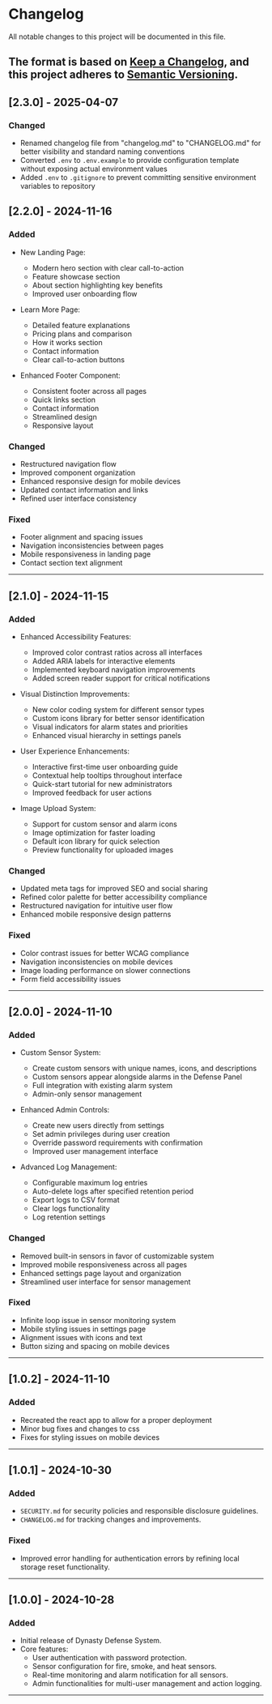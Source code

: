 # Changelog

All notable changes to this project will be documented in this file.

The format is based on [Keep a Changelog](https://keepachangelog.com/en/1.0.0/), and this project adheres to [Semantic Versioning](https://semver.org/spec/v2.0.0.html).
---


## [2.3.0] - 2025-04-07
### Changed
- Renamed changelog file from "changelog.md" to "CHANGELOG.md" for better visibility and standard naming conventions
- Converted `.env` to `.env.example` to provide configuration template without exposing actual environment values
- Added `.env` to `.gitignore` to prevent committing sensitive environment variables to repository


## [2.2.0] - 2024-11-16
### Added
- New Landing Page:
  - Modern hero section with clear call-to-action
  - Feature showcase section
  - About section highlighting key benefits
  - Improved user onboarding flow

- Learn More Page:
  - Detailed feature explanations
  - Pricing plans and comparison
  - How it works section
  - Contact information
  - Clear call-to-action buttons

- Enhanced Footer Component:
  - Consistent footer across all pages
  - Quick links section
  - Contact information
  - Streamlined design
  - Responsive layout

### Changed
- Restructured navigation flow
- Improved component organization
- Enhanced responsive design for mobile devices
- Updated contact information and links
- Refined user interface consistency

### Fixed
- Footer alignment and spacing issues
- Navigation inconsistencies between pages
- Mobile responsiveness in landing page
- Contact section text alignment

---

## [2.1.0] - 2024-11-15
### Added
- Enhanced Accessibility Features:
  - Improved color contrast ratios across all interfaces
  - Added ARIA labels for interactive elements
  - Implemented keyboard navigation improvements
  - Added screen reader support for critical notifications

- Visual Distinction Improvements:
  - New color coding system for different sensor types
  - Custom icons library for better sensor identification
  - Visual indicators for alarm states and priorities
  - Enhanced visual hierarchy in settings panels

- User Experience Enhancements:
  - Interactive first-time user onboarding guide
  - Contextual help tooltips throughout interface
  - Quick-start tutorial for new administrators
  - Improved feedback for user actions

- Image Upload System:
  - Support for custom sensor and alarm icons
  - Image optimization for faster loading
  - Default icon library for quick selection
  - Preview functionality for uploaded images

### Changed
- Updated meta tags for improved SEO and social sharing
- Refined color palette for better accessibility compliance
- Restructured navigation for intuitive user flow
- Enhanced mobile responsive design patterns

### Fixed
- Color contrast issues for better WCAG compliance
- Navigation inconsistencies on mobile devices
- Image loading performance on slower connections
- Form field accessibility issues

---

## [2.0.0] - 2024-11-10
### Added
- Custom Sensor System:
  - Create custom sensors with unique names, icons, and descriptions
  - Custom sensors appear alongside alarms in the Defense Panel
  - Full integration with existing alarm system
  - Admin-only sensor management

- Enhanced Admin Controls:
  - Create new users directly from settings
  - Set admin privileges during user creation
  - Override password requirements with confirmation
  - Improved user management interface

- Advanced Log Management:
  - Configurable maximum log entries
  - Auto-delete logs after specified retention period
  - Export logs to CSV format
  - Clear logs functionality
  - Log retention settings

### Changed
- Removed built-in sensors in favor of customizable system
- Improved mobile responsiveness across all pages
- Enhanced settings page layout and organization
- Streamlined user interface for sensor management

### Fixed
- Infinite loop issue in sensor monitoring system
- Mobile styling issues in settings page
- Alignment issues with icons and text
- Button sizing and spacing on mobile devices

---

## [1.0.2] - 2024-11-10
### Added
- Recreated the react app to allow for a proper deployment
- Minor bug fixes and changes to css
- Fixes for styling issues on mobile devices
---

## [1.0.1] - 2024-10-30
### Added
- `SECURITY.md` for security policies and responsible disclosure guidelines.
- `CHANGELOG.md` for tracking changes and improvements.

### Fixed
- Improved error handling for authentication errors by refining local storage reset functionality.

---

## [1.0.0] - 2024-10-28
### Added
- Initial release of Dynasty Defense System.
- Core features:
  - User authentication with password protection.
  - Sensor configuration for fire, smoke, and heat sensors.
  - Real-time monitoring and alarm notification for all sensors.
  - Admin functionalities for multi-user management and action logging.

---


